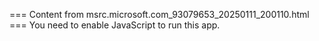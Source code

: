 === Content from msrc.microsoft.com_93079653_20250111_200110.html ===
You need to enable JavaScript to run this app.
